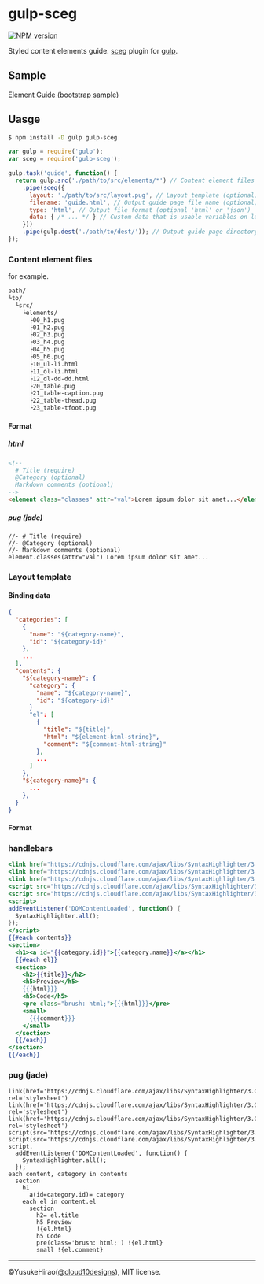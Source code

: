 gulp-sceg
===

[![NPM version](https://badge.fury.io/js/gulp-sceg.svg)](http://badge.fury.io/js/gulp-sceg)

Styled content elements guide. [sceg](https://github.com/YusukeHirao/sceg) plugin for [gulp](https://github.com/gulpjs/gulp).

## Sample

[Element Guide (bootstrap sample)](https://yusukehirao.github.io/sceg/sample/)

## Uasge

```sh
$ npm install -D gulp gulp-sceg
```

```javascript
var gulp = require('gulp');
var sceg = require('gulp-sceg');

gulp.task('guide', function() {
  return gulp.src('./path/to/src/elements/*') // Content element files (require)
    .pipe(sceg({
      layout: './path/to/src/layout.pug', // Layout template (optional)
      filename: 'guide.html', // Output guide page file name (optional)
      type: 'html', // Output file format (optional 'html' or 'json')
      data: { /* ... */ } // Custom data that is usable variables on layout template (optional)
    }))
    .pipe(gulp.dest('./path/to/dest/')); // Output guide page directory
});
```

### Content element files

for example.

```txt
path/
└to/
  └src/
    └elements/
      ├00_h1.pug
      ├01_h2.pug
      ├02_h3.pug
      ├03_h4.pug
      ├04_h5.pug
      ├05_h6.pug
      ├10_ul-li.html
      ├11_ol-li.html
      ├12_dl-dd-dd.html
      ├20_table.pug
      ├21_table-caption.pug
      ├22_table-thead.pug
      └23_table-tfoot.pug
```

#### Format

##### html

```html
<!--
  # Title (require)
  @Category (optional)
  Markdown comments (optional)
-->
<element class="classes" attr="val">Lorem ipsum dolor sit amet...</element>
```

##### pug (jade)

```jade
//- # Title (require)
//- @Category (optional)
//- Markdown comments (optional)
element.classes(attr="val") Lorem ipsum dolor sit amet...
```

### Layout template

#### Binding data

```json
{
  "categories": [
    {
      "name": "${category-name}",
      "id": "${category-id}"
    },
    ...
  ],
  "contents": {
    "${category-name}": {
      "category": {
        "name": "${category-name}",
        "id": "${category-id}"
      }
      "el": [
        {
          "title": "${title}",
          "html": "${element-html-string}",
          "comment": "${comment-html-string}"
        },
        ...
      ]
    },
    "${category-name}": {
      ...
    },
  }
}
```

#### Format

### handlebars

```mustache
<link href="https://cdnjs.cloudflare.com/ajax/libs/SyntaxHighlighter/3.0.83/styles/shCore.min.css" rel="stylesheet" />
<link href="https://cdnjs.cloudflare.com/ajax/libs/SyntaxHighlighter/3.0.83/styles/shCoreRDark.min.css" rel="stylesheet" />
<link href="https://cdnjs.cloudflare.com/ajax/libs/SyntaxHighlighter/3.0.83/styles/shThemeRDark.css" rel="stylesheet" />
<script src="https://cdnjs.cloudflare.com/ajax/libs/SyntaxHighlighter/3.0.83/scripts/shCore.min.js"></script>
<script src="https://cdnjs.cloudflare.com/ajax/libs/SyntaxHighlighter/3.0.83/scripts/shBrushXml.min.js"></script>
<script>
addEventListener('DOMContentLoaded', function() {
  SyntaxHighlighter.all();
});
</script>
{{#each contents}}
<section>
  <h1><a id="{{category.id}}">{{category.name}}</a></h1>
  {{#each el}}
  <section>
    <h2>{{title}}</h2>
    <h5>Preview</h5>
    {{{html}}}
    <h5>Code</h5>
    <pre class="brush: html;">{{{html}}}</pre>
    <small>
      {{{comment}}}
    </small>
  </section>
  {{/each}}
</section>
{{/each}}
```

### pug (jade)

```jade
link(href='https://cdnjs.cloudflare.com/ajax/libs/SyntaxHighlighter/3.0.83/styles/shCore.min.css', rel='stylesheet')
link(href='https://cdnjs.cloudflare.com/ajax/libs/SyntaxHighlighter/3.0.83/styles/shCoreRDark.min.css', rel='stylesheet')
link(href='https://cdnjs.cloudflare.com/ajax/libs/SyntaxHighlighter/3.0.83/styles/shThemeRDark.css', rel='stylesheet')
script(src='https://cdnjs.cloudflare.com/ajax/libs/SyntaxHighlighter/3.0.83/scripts/shCore.min.js')
script(src='https://cdnjs.cloudflare.com/ajax/libs/SyntaxHighlighter/3.0.83/scripts/shBrushXml.min.js')
script.
  addEventListener('DOMContentLoaded', function() {
    SyntaxHighlighter.all();
  });
each content, category in contents
  section
    h1
      a(id=category.id)= category
    each el in content.el
      section
        h2= el.title
        h5 Preview
        !{el.html}
        h5 Code
        pre(class='brush: html;') !{el.html}
        small !{el.comment}

```

* * *

&copy;YusukeHirao([@cloud10designs](https://twitter.com/cloud10designs)), MIT license.
